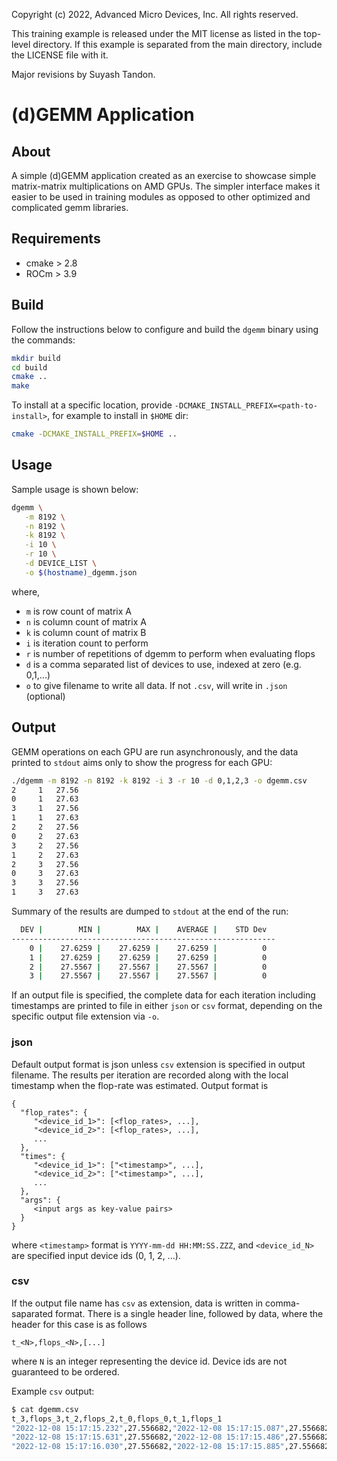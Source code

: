 Copyright (c) 2022, Advanced Micro Devices, Inc. All rights reserved.

This training example is released under the MIT license as listed
in the top-level directory. If this example is separated from the
main directory, include the LICENSE file with it.

Major revisions by Suyash Tandon.

# (d)GEMM Application

## About
A simple (d)GEMM application created as an exercise to showcase simple matrix-matrix multiplications on AMD GPUs.
The simpler interface makes it easier to be used in training modules as opposed to other optimized and complicated gemm libraries.

## Requirements

- cmake > 2.8
- ROCm > 3.9

## Build
Follow the instructions below to configure and build the `dgemm` binary using the commands:
```bash
mkdir build
cd build
cmake ..
make
```
To install at a specific location, provide `-DCMAKE_INSTALL_PREFIX=<path-to-install>`, for example to install in `$HOME` dir:
```bash
cmake -DCMAKE_INSTALL_PREFIX=$HOME ..
```

## Usage
Sample usage is shown below:
```bash
dgemm \
   -m 8192 \
   -n 8192 \
   -k 8192 \
   -i 10 \
   -r 10 \
   -d DEVICE_LIST \
   -o $(hostname)_dgemm.json
```

where,
   - `m` is row count of matrix A
   - `n` is column count of matrix A
   - `k` is column count of matrix B
   - `i` is iteration count to perform
   - `r` is number of repetitions of dgemm to perform when evaluating
     flops
   - `d` is a comma separated list of devices to use, indexed at zero (e.g. 0,1,...)
   - `o` to give filename to write all data. If not `.csv`, will write in `.json` (optional)

## Output

GEMM operations on each GPU are run asynchronously, and the data
printed to `stdout` aims only to show the progress for each
GPU:
```bash
./dgemm -m 8192 -n 8192 -k 8192 -i 3 -r 10 -d 0,1,2,3 -o dgemm.csv
2     1   27.56
0     1   27.63
3     1   27.56
1     1   27.63
2     2   27.56
0     2   27.63
3     2   27.56
1     2   27.63
2     3   27.56
0     3   27.63
3     3   27.56
1     3   27.63
```
Summary of the results are dumped to `stdout` at the end of the run:
```bash
  DEV |        MIN |        MAX |    AVERAGE |    STD Dev
-----------------------------------------------------------
    0 |    27.6259 |    27.6259 |    27.6259 |          0
    1 |    27.6259 |    27.6259 |    27.6259 |          0
    2 |    27.5567 |    27.5567 |    27.5567 |          0
    3 |    27.5567 |    27.5567 |    27.5567 |          0
```

If an output file is specified, the complete data for each iteration
including timestamps are printed to file in either `json` or `csv`
format, depending on the specific output file extension via `-o`.


### json

Default output format is json unless `csv` extension is specified in
output filename. The results per iteration are recorded along with the
local timestamp when the flop-rate was estimated. Output format is

```text
{
  "flop_rates": {
     "<device_id_1>": [<flop_rates>, ...],
     "<device_id_2>": [<flop_rates>, ...],
     ...
  },
  "times": {
     "<device_id_1>": ["<timestamp>", ...],
     "<device_id_2>": ["<timestamp>", ...],
     ...
  },
  "args": {
     <input args as key-value pairs>
  }
}
```

where `<timestamp>` format is `YYYY-mm-dd HH:MM:SS.ZZZ`, and
`<device_id_N>` are specified input device ids (0, 1, 2, ...).


### csv

If the output file name has `csv` as extension, data is written in
comma-saparated format. There is a single header line, followed by
data, where the header for this case is as follows

```text
t_<N>,flops_<N>,[...]
```

where `N` is an integer representing the device id. Device ids are not
guaranteed to be ordered.

Example `csv` output:

```bash
$ cat dgemm.csv
t_3,flops_3,t_2,flops_2,t_0,flops_0,t_1,flops_1
"2022-12-08 15:17:15.232",27.556682,"2022-12-08 15:17:15.087",27.556682,"2022-12-08 15:17:15.228",27.625920,"2022-12-08 15:17:15.437",27.625920
"2022-12-08 15:17:15.631",27.556682,"2022-12-08 15:17:15.486",27.556682,"2022-12-08 15:17:15.627",27.625920,"2022-12-08 15:17:15.836",27.625920
"2022-12-08 15:17:16.030",27.556682,"2022-12-08 15:17:15.885",27.556682,"2022-12-08 15:17:16.025",27.625920,"2022-12-08 15:17:16.234",27.625920
```
